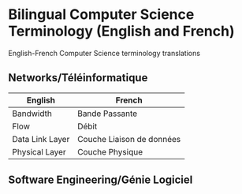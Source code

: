 # Bilingual Computer Science Terminology (English and French)
English-French Computer Science terminology translations

## Networks/Téléinformatique
English| French|
|--- |---|
|Bandwidth|Bande Passante|
|Flow|Débit|
|Data Link Layer|Couche Liaison de données|
|Physical Layer|Couche Physique|

## Software Engineering/Génie Logiciel
